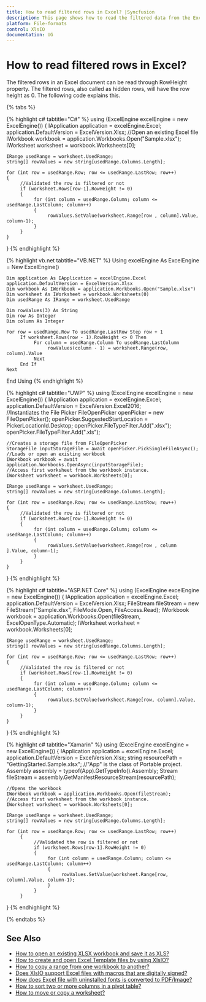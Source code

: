 ```yaml
---
title: How to read filtered rows in Excel? |Syncfusion
description: This page shows how to read the filtered data from the Excel file using Syncfusion .NET Excel library (XlsIO).
platform: File-formats
control: XlsIO
documentation: UG
---
```


# How to read filtered rows in Excel?

The filtered rows in an Excel document can be read through RowHeight property. The filtered rows, also called as hidden rows, will have the row height as 0. The following code explains this.

{% tabs %}  

{% highlight c# tabtitle="C#" %}
using (ExcelEngine excelEngine = new ExcelEngine())
{
    IApplication application = excelEngine.Excel;
    application.DefaultVersion = ExcelVersion.Xlsx;
    //Open an existing Excel file
    IWorkbook workbook = application.Workbooks.Open("Sample.xlsx");
    IWorksheet worksheet = workbook.Worksheets[0];
	
    IRange usedRange = worksheet.UsedRange;
    string[] rowValues = new string[usedRange.Columns.Length];

    for (int row = usedRange.Row; row <= usedRange.LastRow; row++)
    {
         //Validated the row is filtered or not
         if (worksheet.Rows[row-1].RowHeight != 0)
         {
              for (int column = usedRange.Column; column <= usedRange.LastColumn; column++)
              {
                   rowValues.SetValue(worksheet.Range[row , column].Value, column-1);
              }
         }
    }
}
{% endhighlight %}

{% highlight vb.net tabtitle="VB.NET" %}
Using excelEngine As ExcelEngine = New ExcelEngine()

    Dim application As IApplication = excelEngine.Excel
    application.DefaultVersion = ExcelVersion.Xlsx
    Dim workbook As IWorkbook = application.Workbooks.Open("Sample.xlsx")
    Dim worksheet As IWorksheet = workbook.Worksheets(0)
    Dim usedRange As IRange = worksheet.UsedRange

    Dim rowValues(3) As String
    Dim row As Integer
    Dim column As Integer

    For row = usedRange.Row To usedRange.LastRow Step row + 1
         If worksheet.Rows(row - 1).RowHeight <> 0 Then
              For column = usedRange.Column To usedRange.LastColumn
                   rowValues(column - 1) = worksheet.Range(row, column).Value
              Next
         End If
    Next

End Using
{% endhighlight %}

{% highlight c# tabtitle="UWP" %}
using (ExcelEngine excelEngine = new ExcelEngine())
{
    IApplication application = excelEngine.Excel;
    application.DefaultVersion = ExcelVersion.Excel2016;    
    //Instantiates the File Picker
    FileOpenPicker openPicker = new FileOpenPicker();
    openPicker.SuggestedStartLocation = PickerLocationId.Desktop;
    openPicker.FileTypeFilter.Add(".xlsx");
    openPicker.FileTypeFilter.Add(".xls");

    //Creates a storage file from FileOpenPicker
    StorageFile inputStorageFile = await openPicker.PickSingleFileAsync();
    //Loads or open an existing workbook
    IWorkbook workbook = await application.Workbooks.OpenAsync(inputStorageFile);
    //Access first worksheet from the workbook instance.
    IWorksheet worksheet = workbook.Worksheets[0];

    IRange usedRange = worksheet.UsedRange;
    string[] rowValues = new string[usedRange.Columns.Length];

    for (int row = usedRange.Row; row <= usedRange.LastRow; row++)
    {
         //Validated the row is filtered or not
         if (worksheet.Rows[row-1].RowHeight != 0)
         {
              for (int column = usedRange.Column; column <= usedRange.LastColumn; column++)
              {
                   rowValues.SetValue(worksheet.Range[row , column ].Value, column-1);
              }
         }
    }
}
{% endhighlight %}

{% highlight c# tabtitle="ASP.NET Core" %}
using (ExcelEngine excelEngine = new ExcelEngine())
{
    IApplication application = excelEngine.Excel;
    application.DefaultVersion = ExcelVersion.Xlsx;
    FileStream fileStream = new FileStream("Sample.xlsx", FileMode.Open, FileAccess.Read);
    IWorkbook workbook = application.Workbooks.Open(fileStream, ExcelOpenType.Automatic);
    IWorksheet worksheet = workbook.Worksheets[0];
	
    IRange usedRange = worksheet.UsedRange;
    string[] rowValues = new string[usedRange.Columns.Length];

    for (int row = usedRange.Row; row <= usedRange.LastRow; row++)
    {
         //Validated the row is filtered or not
         if (worksheet.Rows[row-1].RowHeight != 0)
         {
              for (int column = usedRange.Column; column <= usedRange.LastColumn; column++)
              {
                   rowValues.SetValue(worksheet.Range[row, column].Value, column-1);
              }
         }
    }
}
{% endhighlight %}

{% highlight c# tabtitle="Xamarin" %}
using (ExcelEngine excelEngine = new ExcelEngine())
{
    IApplication application = excelEngine.Excel;
    application.DefaultVersion = ExcelVersion.Xlsx;
    string resourcePath = "GettingStarted.Sample.xlsx";
    //"App" is the class of Portable project.
    Assembly assembly = typeof(App).GetTypeInfo().Assembly;
    Stream fileStream = assembly.GetManifestResourceStream(resourcePath);
	
    //Opens the workbook 
    IWorkbook workbook = application.Workbooks.Open(fileStream);                        
    //Access first worksheet from the workbook instance.
    IWorksheet worksheet = workbook.Worksheets[0];

    IRange usedRange = worksheet.UsedRange;
    string[] rowValues = new string[usedRange.Columns.Length];

    for (int row = usedRange.Row; row <= usedRange.LastRow; row++)
         {
              //Validated the row is filtered or not
              if (worksheet.Rows[row-1].RowHeight != 0)
              {
                   for (int column = usedRange.Column; column <= usedRange.LastColumn; column++)
                   {
                        rowValues.SetValue(worksheet.Range[row, column].Value, column-1);                        
                   }
              }
         }
}
{% endhighlight %}

{% endtabs %}  

## See Also

* [How to open an existing XLSX workbook and save it as XLS?](how-to-open-an-existing-xlsx-workbook-and-save-it-as-xls)
* [How to create and open Excel Template files by using XlsIO?](how-to-create-and-open-excel-template-files-by-using-xlsio)
* [How to copy a range from one workbook to another?](how-to-copy-a-range-from-one-workbook-to-another)
* [Does XlsIO support Excel files with macros that are digitally signed?](does-xlsio-support-excel-files-with-macros-that-are-digitally-signed)
* [How does Excel file with uninstalled fonts is converted to PDF/Image?](how-does-excel-file-with-uninstalled-fonts-is-converted-to-pdf-image)
* [How to sort two or more columns in a pivot table?](how-to-sort-two-or-more-columns-in-a-pivot-table)
* [How to move or copy a worksheet?](https://help.syncfusion.com/file-formats/xlsio/working-with-excel-worksheet#move-or-copy-a-worksheet)

